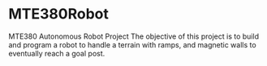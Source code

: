# MTE380Robot
MTE380 Autonomous Robot Project
The objective of this project is to build and program a robot to handle a terrain with ramps, and magnetic walls to eventually reach a goal post. 
